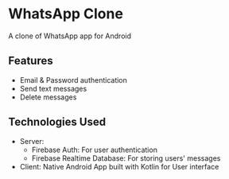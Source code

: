 # WhatsApp Clone

A clone of WhatsApp app for Android

## Features

- Email & Password authentication
- Send text messages
- Delete messages
## Technologies Used

* Server:	
	* Firebase Auth: For user authentication
	* Firebase Realtime Database: For storing users' messages
* Client: Native Android App built with Kotlin for User interface
